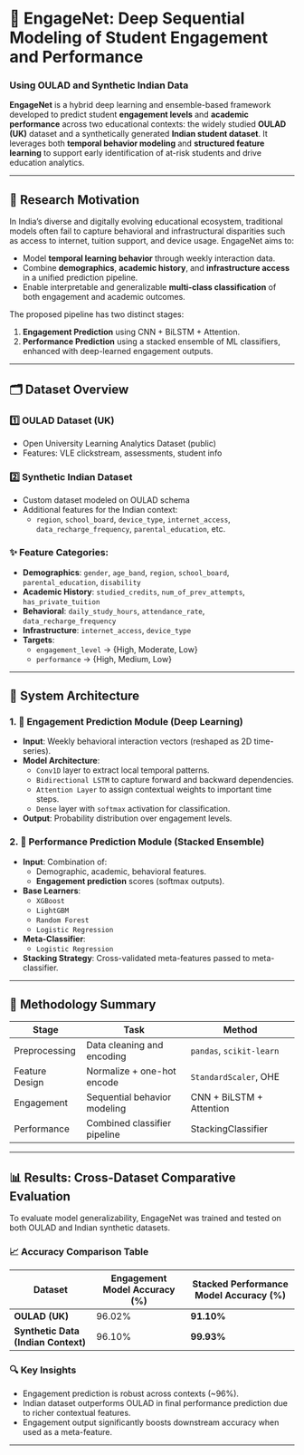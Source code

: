 # 🧠 EngageNet: Deep Sequential Modeling of Student Engagement and Performance  
### Using OULAD and Synthetic Indian Data

**EngageNet** is a hybrid deep learning and ensemble-based framework developed to predict student **engagement levels** and **academic performance** across two educational contexts: the widely studied **OULAD (UK)** dataset and a synthetically generated **Indian student dataset**. It leverages both **temporal behavior modeling** and **structured feature learning** to support early identification of at-risk students and drive education analytics.

---

## 🎯 Research Motivation

In India’s diverse and digitally evolving educational ecosystem, traditional models often fail to capture behavioral and infrastructural disparities such as access to internet, tuition support, and device usage. EngageNet aims to:

- Model **temporal learning behavior** through weekly interaction data.
- Combine **demographics**, **academic history**, and **infrastructure access** in a unified prediction pipeline.
- Enable interpretable and generalizable **multi-class classification** of both engagement and academic outcomes.

The proposed pipeline has two distinct stages:
1. **Engagement Prediction** using CNN + BiLSTM + Attention.
2. **Performance Prediction** using a stacked ensemble of ML classifiers, enhanced with deep-learned engagement outputs.

---

## 🗂️ Dataset Overview

### 1️⃣ OULAD Dataset (UK)
- Open University Learning Analytics Dataset (public)
- Features: VLE clickstream, assessments, student info

### 2️⃣ Synthetic Indian Dataset
- Custom dataset modeled on OULAD schema
- Additional features for the Indian context:
  - `region`, `school_board`, `device_type`, `internet_access`, `data_recharge_frequency`, `parental_education`, etc.

### ✨ Feature Categories:
- **Demographics**: `gender`, `age_band`, `region`, `school_board`, `parental_education`, `disability`
- **Academic History**: `studied_credits`, `num_of_prev_attempts`, `has_private_tuition`
- **Behavioral**: `daily_study_hours`, `attendance_rate`, `data_recharge_frequency`
- **Infrastructure**: `internet_access`, `device_type`
- **Targets**:
  - `engagement_level` → {High, Moderate, Low}
  - `performance` → {High, Medium, Low}

---

## 📐 System Architecture

### 1. 📘 **Engagement Prediction Module** (Deep Learning)
- **Input**: Weekly behavioral interaction vectors (reshaped as 2D time-series).
- **Model Architecture**:
  - `Conv1D` layer to extract local temporal patterns.
  - `Bidirectional LSTM` to capture forward and backward dependencies.
  - `Attention Layer` to assign contextual weights to important time steps.
  - `Dense` layer with `softmax` activation for classification.
- **Output**: Probability distribution over engagement levels.

### 2. 📗 **Performance Prediction Module** (Stacked Ensemble)
- **Input**: Combination of:
  - Demographic, academic, behavioral features.
  - **Engagement prediction** scores (softmax outputs).
- **Base Learners**:
  - `XGBoost`
  - `LightGBM`
  - `Random Forest`
  - `Logistic Regression`
- **Meta-Classifier**:
  - `Logistic Regression`
- **Stacking Strategy**: Cross-validated meta-features passed to meta-classifier.

---

## 🔬 Methodology Summary

| Stage          | Task                             | Method                      |
|----------------|----------------------------------|-----------------------------|
| Preprocessing  | Data cleaning and encoding       | `pandas`, `scikit-learn`   |
| Feature Design | Normalize + one-hot encode       | `StandardScaler`, OHE      |
| Engagement     | Sequential behavior modeling     | CNN + BiLSTM + Attention   |
| Performance    | Combined classifier pipeline     | StackingClassifier         |

---

## 📊 Results: Cross-Dataset Comparative Evaluation

To evaluate model generalizability, EngageNet was trained and tested on both OULAD and Indian synthetic datasets.

### 📈 Accuracy Comparison Table

| Dataset                          | Engagement Model Accuracy (%) | Stacked Performance Model Accuracy (%) |
|----------------------------------|-------------------------------|-----------------------------------------|
| **OULAD (UK)**                   | 96.02%                        | **91.10%**                              |
| **Synthetic Data (Indian Context)** | 96.10%                        | **99.93%**                              |

### 🔍 Key Insights

- Engagement prediction is robust across contexts (~96%).
- Indian dataset outperforms OULAD in final performance prediction due to richer contextual features.
- Engagement output significantly boosts downstream accuracy when used as a meta-feature.

---

